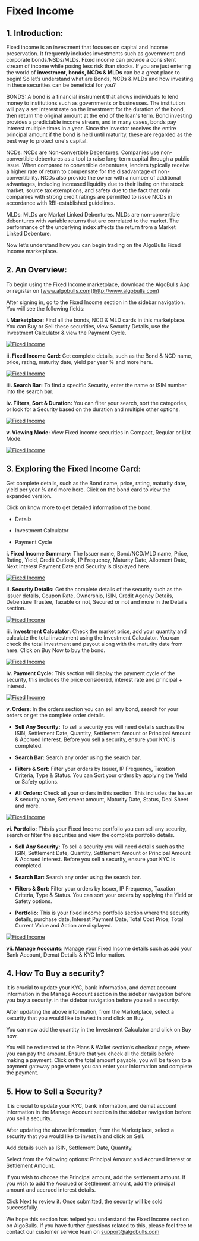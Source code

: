# Fixed Income

## 1. Introduction:

Fixed income is an investment that focuses on capital and income preservation. It frequently includes investments such as government and corporate bonds/NSDs/MLDs. Fixed income can provide a consistent stream of income while posing less risk than stocks.
If you are just entering the world of **investment, bonds, NCDs & MLDs** can be a great place to begin!
So let’s understand what are Bonds, NCDs & MLDs and how investing in these securities can be beneficial for you?

BONDS:
A bond is a financial instrument that allows individuals to lend money to institutions such as governments or businesses. The institution will pay a set interest rate on the investment for the duration of the bond, then return the original amount at the end of the loan's term.
Bond investing provides a predictable income stream, and in many cases, bonds pay interest multiple times in a year. Since the investor receives the entire principal amount if the bond is held until maturity, these are regarded as the best way to protect one's capital.

NCDs:
NCDs are Non-convertible Debentures. Companies use non-convertible debentures as a tool to raise long-term capital through a public issue. When compared to convertible debentures, lenders typically receive a higher rate of return to compensate for the disadvantage of non-convertibility.
NCDs also provide the owner with a number of additional advantages, including increased liquidity due to their listing on the stock market, source tax exemptions, and safety due to the fact that only companies with strong credit ratings are permitted to issue NCDs in accordance with RBI-established guidelines.

MLDs:
MLDs are Market Linked Debentures. MLDs are non-convertible debentures with variable returns that are correlated to the market. The performance of the underlying index affects the return from a Market Linked Debenture.

Now let’s understand how you can begin trading on the AlgoBulls Fixed Income marketplace.

## 2. An Overview:

To begin using the Fixed Income marketplace, download the AlgoBulls App or register on [www.algobulls.com](http://www.algobulls.com)

After signing in, go to the Fixed Income section in the sidebar navigation. You will see the following fields:

**i. Marketplace:** Find all the bonds, NCD & MLD cards in this marketplace. You can Buy or Sell these securities, view Security Details, use the Investment Calculator & view the Payment Cycle.

[![Fixed Income](imgs/fixed_income_1.png "Click to Enlarge or Ctrl+Click to open in a new Tab")](imgs/bonds_marketplace_1fixed_income_1.png)

**ii. Fixed Income Card:** Get complete details, such as the Bond & NCD name, price, rating, maturity date, yield per year % and more here.

[![Fixed Income](imgs/fixed_income_card.png "Click to Enlarge or Ctrl+Click to open in a new Tab")](imgs/fixed_income_card.png)

**iii. Search Bar:** To find a specific Security, enter the name or ISIN number into the search bar.

**iv. Filters, Sort & Duration:** You can filter your search, sort the categories, or look for a Security based on the duration and multiple other options.

[![Fixed Income](imgs/fixed_income_search_and_filters.png "Click to Enlarge or Ctrl+Click to open in a new Tab")](imgs/fixed_income_search_and_filters.png)

**v. Viewing Mode:** View Fixed income securities in Compact, Regular or List Mode.

[![Fixed Income](imgs/fixed_income_viewing_mode.png "Click to Enlarge or Ctrl+Click to open in a new Tab")](imgs/fixed_income_viewing_mode.png)

## 3. Exploring the Fixed Income Card:

Get complete details, such as the Bond name, price, rating, maturity date, yield per year % and more here. Click on the bond card to view the expanded version.

Click on know more to get detailed information of the bond.

* Details

* Investment Calculator

* Payment Cycle

**i. Fixed Income Summary:**  The Issuer name, Bond/NCD/MLD name, Price, Rating, Yield, Credit Outlook, IP Frequency, Maturity Date, Allotment Date, Next Interest Payment Date and Security is displayed here.

[![Fixed Income](imgs/fixed_income_summary.png "Click to Enlarge or Ctrl+Click to open in a new Tab")](imgs/fixed_income_summary.png)

**ii. Security Details:** Get the complete details of the security such as the issuer details, Coupon Rate, Ownership, ISIN, Credit Agency Details, Debenture Trustee, Taxable or not, Secured or not and more in the Details section.

[![Fixed Income](imgs/fixed_income_security_details.png "Click to Enlarge or Ctrl+Click to open in a new Tab")](imgs/fixed_income_security_details.png)

**iii. Investment Calculator:**  Check the market price, add your quantity and calculate the total investment using the Investment Calculator. You can check the total investment and payout along with the maturity date from here. Click on Buy Now to buy the bond.

[![Fixed Income](imgs/fixed_income_investment_calculator.png "Click to Enlarge or Ctrl+Click to open in a new Tab")](imgs/fixed_income_investment_calculator.png)

**iv. Payment Cycle:**  This section will display the payment cycle of the security, this includes the price considered, interest rate and principal + interest.

[![Fixed Income](imgs/fixed_income_payment_cycle.png "Click to Enlarge or Ctrl+Click to open in a new Tab")](imgs/fixed_income_payment_cycle.png)

**v. Orders:** In the orders section you can sell any bond, search for your orders or get the complete order details.


* **Sell Any Security:** To sell a security you will need details such as the ISIN, Settlement Date, Quantity, Settlement Amount or Principal Amount & Accrued Interest. Before you sell a security, ensure your KYC is completed.

* **Search Bar:** Search any order using the search bar.

* **Filters & Sort:** Filter your orders by Issuer, IP Frequency, Taxation Criteria, Type & Status. You can Sort your orders by applying the Yield or Safety options.

* **All Orders:** Check all your orders in this section. This includes the Issuer & security name, Settlement amount, Maturity Date, Status, Deal Sheet and more.

[![Fixed Income](imgs/fixed_income_orders.png "Click to Enlarge or Ctrl+Click to open in a new Tab")](imgs/fixed_income_orders.png)

**vi. Portfolio:** This is your Fixed Income portfolio you can sell any security, search or filter the securities and view the complete portfolio details.


* **Sell Any Security:** To sell a security you will need details such as the ISIN, Settlement Date, Quantity, Settlement Amount or Principal Amount & Accrued Interest. Before you sell a security, ensure your KYC is completed.

* **Search Bar:** Search any order using the search bar.

* **Filters & Sort:** Filter your orders by Issuer, IP Frequency, Taxation Criteria, Type & Status. You can sort your orders by applying the Yield or Safety options.

* **Portfolio:** This is your fixed income portfolio section where the security details, purchase date, Interest Payment Date, Total Cost Price, Total Current Value and Action are displayed.

[![Fixed Income](imgs/fixed_income_portfolio.png "Click to Enlarge or Ctrl+Click to open in a new Tab")](imgs/fixed_income_portfolio.png)

**vii. Manage Accounts:** Manage your Fixed Income details such as add your Bank Account, Demat Details & KYC Information.

## 4. How To Buy a security?

It is crucial to update your KYC, bank information, and demat account information in the Manage Account section in the sidebar navigation before you buy a security. in the sidebar navigation before you sell a security.

After updating the above information, from the Marketplace, select a security that you would like to invest in and click on Buy.

You can now add the quantity in the Investment Calculator and click on Buy now.

You will be redirected to the Plans & Wallet section’s checkout page, where you can pay the amount. Ensure that you check all the details before making a payment. Click on the total amount payable, you will be taken to a payment gateway page where you can enter your information and complete the payment.


## 5. How to Sell a Security?

It is crucial to update your KYC, bank information, and demat account information in the Manage Account section in the sidebar navigation before you sell a security.

After updating the above information, from the Marketplace, select a security that you would like to invest in and click on Sell.

Add details such as ISIN, Settlement Date, Quantity.

Select from the following options: Principal Amount and Accrued Interest or Settlement Amount.

If you wish to choose the Principal amount, add the settlement amount. If you wish to add the Accrued or Settlement amount, add the principal amount and accrued interest details.

Click Next to review it. Once submitted, the security will be sold successfully.


We hope this section has helped you understand the Fixed Income section on AlgoBulls. If you have further questions related to this, please feel free to contact our customer service team on support@algobulls.com
